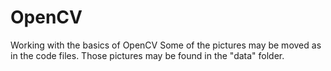 # OpenCV
Working with the basics of OpenCV
Some of the pictures may be moved as in the code files. Those pictures may be found in the "data" folder.
